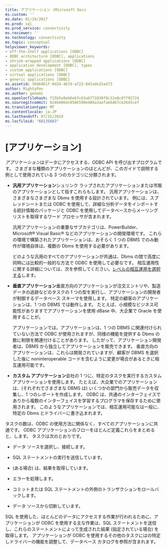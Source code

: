 ```yaml
---
title: アプリケーション |Microsoft Docs
ms.custom: ''
ms.date: 01/19/2017
ms.prod: sql
ms.prod_service: connectivity
ms.reviewer: ''
ms.technology: connectivity
ms.topic: conceptual
helpviewer_keywords:
- off-the-shelf applications [ODBC]
- ODBC architecture [ODBC], applications
- shrink-wrapped applications [ODBC]
- application development [ODBC], types
- custom applications [ODBC]
- virtual applications [ODBC]
- generic applications [ODBC]
ms.assetid: 39d6461f-0d24-4b7d-a723-843ade15ad73
author: MightyPen
ms.author: genemi
ms.openlocfilehash: f15b5e8eb6eb7c63ab771030f0c31e8c9ff92724
ms.sourcegitcommit: b2464064c0566590e486a3aafae6d67ce2645cef
ms.translationtype: MT
ms.contentlocale: ja-JP
ms.lasthandoff: 07/15/2019
ms.locfileid: "68135683"
---
```

# <a name="applications"></a>[アプリケーション]
*アプリケーション*はデータにアクセスする、ODBC API を呼び出すプログラムです。 さまざまな種類のアプリケーションのほとんどが、このガイドで説明する例として使用されている 3 つのカテゴリに分類されます。  
  
-   **汎用アプリケーション**シュリンク ラップされたアプリケーションまたは市販のアプリケーションとして指すこれらもします。 汎用アプリケーションは、さまざまなさまざまな Dbms を使用する設計されています。 例には、スプレッドシートまたは ODBC を使用して、詳細な分析データをインポートする統計情報のパッケージと ODBC を使用してデータベースからメーリング リストを取得するワード プロセッサが含まれます。  
  
     汎用アプリケーションの重要なサブカテゴリは、PowerBuilder、Microsoft® Visual Basic® などのアプリケーションの開発環境です。 これらの環境で構築されたアプリケーションは、おそらく 1 つの DBMS でのみ動作が環境自体は、複数の Dbms を使用する必要があります。  
  
     どのような汎用のすべてのアプリケーションが共通は、Dbms の間で高度に同時には比較的一般的な方法で ODBC を使用して必要なです。 相互運用性に関する詳細については、次を参照してください。[レベルの相互運用を選択する](../../odbc/reference/develop-app/choosing-a-level-of-interoperability.md)します。  
  
-   **垂直アプリケーション**垂直方向のアプリケーションが注文エントリや、製造データの追跡などのタスクの 1 つの型を実行し、アプリケーションの開発者が制御するデータベース スキーマを使用します。 特定の顧客のアプリケーションは、1 つの DBMS では動作します。 たとえば、小規模なビジネス可能性がありますでアプリケーションを使用 dBase 中、大企業で Oracle を使用することが。  
  
     アプリケーションでは、アプリケーションは、1 つの DBMS に関連付けられていない方法で ODBC が使用されますが、同様の機能を提供する Dbms の数に制限を関連付けることがあります。 したがって、アプリケーション開発者は、DBMS から独立してアプリケーションを販売できます。 垂直方向のアプリケーションは、これらは開発されていますが、顧客が DBMS を選択した後に noninteroperable コードを含むように変更が場合があるときに相互運用可能です。  
  
-   **カスタム アプリケーション**会社の 1 つに、特定のタスクを実行するカスタム アプリケーションを使用します。 たとえば、大企業でのアプリケーションは、(それぞれでさまざまな DBMS は) いくつかの部門から販売データを収集し、1 つのレポートを作成します。 ODBC は、共通のインターフェイスでありから複数のインターフェイスを学習するプログラマを保存するために使用されます。 このようなアプリケーションでは、相互運用可能なは一般に、特定の Dbms とドライバーに書き込まれます。  
  
 タスクの数は、ODBC の使用方法に関係なく、すべてのアプリケーションに共通です。 ODBC アプリケーションのフローをほとんど定義これらをまとめると、します。 タスクは次のとおりです。  
  
-   データ ソースを選択し、接続します。  
  
-   SQL ステートメントの実行を送信しています。  
  
-   (ある場合) は、結果を取得しています。  
  
-   エラーを処理します。  
  
-   コミットまたは SQL ステートメントの外側のトランザクションをロールバックします。  
  
-   データ ソースから切断しています。  
  
 SQL を使用した、ほとんどのデータにアクセスする作業が行われるために、アプリケーションが ODBC を使用する主な作業は、SQL ステートメントを送信し、これらのステートメントによって生成された結果 (指定されている場合) を取得します。 アプリケーションが ODBC を使用するその他のタスクにはの特定しドライバーの機能を調整して、データベース カタログを参照が含まれます。
